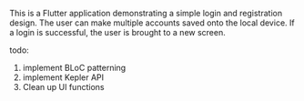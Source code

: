 This is a Flutter application demonstrating a simple login and registration design. 
The user can make multiple accounts saved onto the local device. If a login is successful,
the user is brought to a new screen.

todo:
1) implement BLoC patterning
2) implement Kepler API
3) Clean up UI functions  